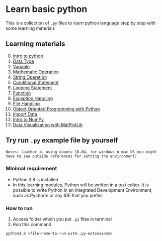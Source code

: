 # Learn basic python
This is a collection of `.py` files to learn python language step by step with some learning materials

## Learning materials

0. [Intro to python]()
1. [Data Type]()
2. [Variable]()
3. [Mathematic Operation]()
4. [String Operation]()
5. [Conditional Statement]()
6. [Looping Statement]()
7. [Function]()
8. [Exception Handling]()
9. [File Handling]()
10. [Object Oriented Programming with Python]()
11. [Import Data]()
12. [Intro to NumPy]()
13. [Data Visualization with MatPlotLib]()

## Try run `.py` example file by yourself
`Notes: (author is using ubuntu 18.04, for windows n mac OS you might have to see outside references for setting the environment)`
### Minimal requirement
- Python 3.8 is installed 
- In this learning modules, Python will be written in a text editor. It is possible to write Python in an Integrated Development Environment, such as Pycharm or any IDE that you prefer.
### How to run
1. Access folder which you put `.py` files in terminal
2. Run this command
```
python3.8 <file-name-to-run-with-.py-extensions>

```